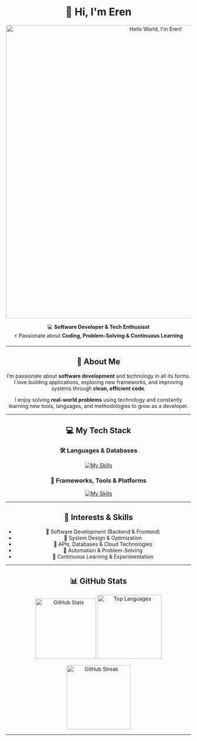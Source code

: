 <div align="center">
  
  # 👋 Hi, I'm **Eren**  
  
  <a href="https://github.com/erentechlabs">
    <img src="https://user-images.githubusercontent.com/74038190/225813708-98b745f2-7d22-48cf-9150-083f1b00d6c9.gif" alt="Hello World, I'm Eren!" width="800" />
  </a>
  
  💻 **Software Developer & Tech Enthusiast**  
  ⚡ Passionate about **Coding, Problem-Solving & Continuous Learning**
  
  ---
  
  ## 🚀 About Me
  
  I’m passionate about **software development** and technology in all its forms.  
  I love building applications, exploring new frameworks, and improving systems through **clean, efficient code**.  
  
  I enjoy solving **real-world problems** using technology and constantly learning new tools, languages, and methodologies to grow as a developer.  
  
  ---
  
  ## 💻 My Tech Stack  
  
  ### 🛠️ Languages & Databases
  [![My Skills](https://skillicons.dev/icons?i=java,cpp,js,html,css,mysql)](https://skillicons.dev)
  
  ### 🚀 Frameworks, Tools & Platforms
  [![My Skills](https://skillicons.dev/icons?i=spring,docker,kubernetes,maven,hibernate,flutter,dart,firebase,androidstudio,unity)](https://skillicons.dev)
  
  ---
  
  ## 🧠 Interests & Skills
  - 🔹 Software Development (Backend & Frontend)  
  - 🔹 System Design & Optimization  
  - 🔹 APIs, Databases & Cloud Technologies  
  - 🔹 Automation & Problem-Solving  
  - 🔹 Continuous Learning & Experimentation  
  
  ---
  
  ## 📊 GitHub Stats  
  
  <p align="center">
    <img height="165" src="https://github-readme-stats.vercel.app/api?username=erentechlabs&show_icons=true&count_private=true&theme=tokyonight" alt="GitHub Stats" />
    <img height="175" src="https://github-readme-stats.vercel.app/api/top-langs/?username=erentechlabs&layout=compact&theme=tokyonight&hide=jupyter%20notebook" alt="Top Languages" />
  </p>
  
  <p align="center">
    <img height="175" src="https://github-readme-streak-stats.herokuapp.com?user=erentechlabs&theme=tokyonight" alt="GitHub Streak" />
  </p>
  
  ---

</div>
